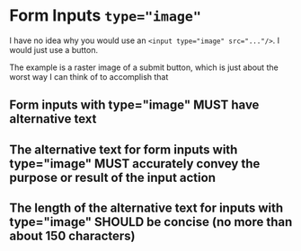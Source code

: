 # Form Inputs `type="image"`

I have no idea why you would use an `<input type="image" src="..."/>`. I would just use a button.

The example is a raster image of a submit button, which is just about the worst way I can think of to accomplish that

## Form inputs with type="image" MUST have alternative text

## The alternative text for form inputs with type="image" MUST accurately convey the purpose or result of the input action

## The length of the alternative text for inputs with type="image" SHOULD be concise (no more than about 150 characters)